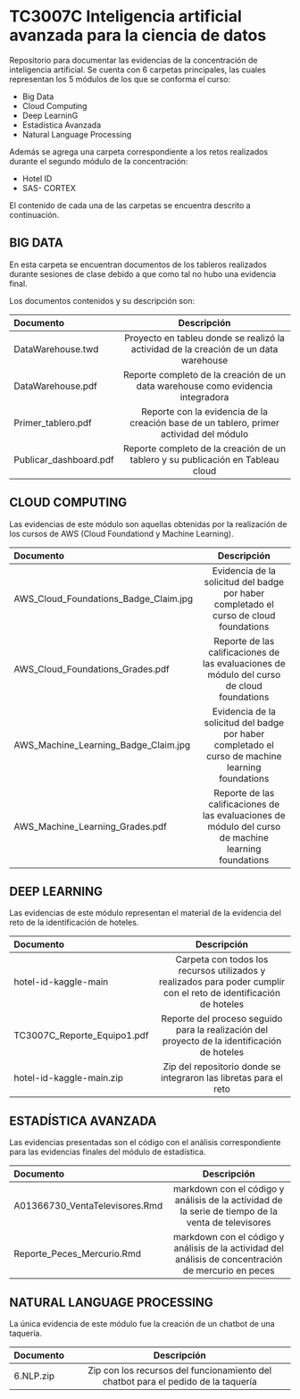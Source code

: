 # TC3007C Inteligencia artificial avanzada para la ciencia de datos

Repositorio para documentar las evidencias de la concentración de inteligencia artificial. 
Se cuenta con 6 carpetas principales, las cuales representan los 5 módulos de los que se conforma el curso: 
* Big Data 
* Cloud Computing
* Deep LearninG
* Estadística Avanzada
* Natural Language Processing

Además se agrega una carpeta correspondiente a los retos realizados durante el segundo módulo de la concentración: 

* Hotel ID
* SAS- CORTEX

El contenido de cada una de las carpetas se encuentra descrito a continuación.

## BIG DATA

En esta carpeta se encuentran documentos de los tableros realizados durante sesiones de clase debido a que como tal no hubo una evidencia final.

Los documentos contenidos y su descripción son:


|Documento| Descripción | 
| :---        |    :----:   |
| DataWarehouse.twd     | Proyecto en tableu donde se realizó la actividad de la creación de un data warehouse|
| DataWarehouse.pdf   | Reporte completo de la creación de un data warehouse como evidencia integradora    |
| Primer_tablero.pdf   | Reporte con la evidencia de la creación base de un tablero, primer actividad del módulo     |
| Publicar_dashboard.pdf   | Reporte completo de la creación de un tablero y su publicación en Tableau cloud    |


## CLOUD COMPUTING

Las evidencias de este módulo son aquellas obtenidas por la realización de los cursos de AWS (Cloud Foundationd y Machine Learning). 


|Documento| Descripción | 
| :---        |    :----:   |
| AWS_Cloud_Foundations_Badge_Claim.jpg    | Evidencia de la solicitud del badge por haber completado el curso de cloud foundations|
| AWS_Cloud_Foundations_Grades.pdf  | Reporte de las calificaciones de las evaluaciones de módulo del curso de cloud foundations   |
| AWS_Machine_Learning_Badge_Claim.jpg | Evidencia de la solicitud del badge por haber completado el curso de machine learning foundations  |
| AWS_Machine_Learning_Grades.pdf |Reporte de las calificaciones de las evaluaciones de módulo del curso de machine learning foundations  |

## DEEP LEARNING

Las evidencias de este módulo representan el material de la evidencia del reto de la identificación de hoteles.

|Documento| Descripción | 
| :---        |    :----:   |
| hotel-id-kaggle-main    | Carpeta con todos los recursos utilizados y realizados para poder cumplir con el reto de identificación de hoteles|
|TC3007C_Reporte_Equipo1.pdf | Reporte del proceso seguido para la realización del proyecto de la identificación de hoteles   |
| hotel-id-kaggle-main.zip | Zip del repositorio donde se integraron las libretas para el reto  |

## ESTADÍSTICA AVANZADA

Las evidencias presentadas son el código con el análisis correspondiente para las evidencias finales del módulo de estadística.

|Documento| Descripción | 
| :---        |    :----:   |
| A01366730_VentaTelevisores.Rmd    | markdown con el código y análisis de la actividad de la serie de tiempo de la venta de televisores|
|Reporte_Peces_Mercurio.Rmd  | markdown con el código y análisis de la actividad del análisis de concentración de mercurio en peces   |

## NATURAL LANGUAGE PROCESSING

La única evidencia de este módulo fue la creación de un chatbot de una taquería.

|Documento| Descripción | 
| :---        |    :----:   |
| 6.NLP.zip    |Zip con los recursos del funcionamiento del chatbot para el pedido de la taquería|

